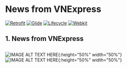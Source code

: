 # News from VNExpress
[![Retrofit](https://img.shields.io/badge/Retrofit-2.9.0-brightgreen)](https://github.com/square/retrofit)
[![Glide](https://img.shields.io/badge/Glide-4.11.0-green)](https://github.com/bumptech/glide)
[![Lifecycle](https://img.shields.io/badge/lifecycle--extensions-1.1.1-yellowgreen)](https://developer.android.com/topic/libraries/architecture/lifecycle)
[![Webkit](https://img.shields.io/badge/Webkit-1.3.0-red)](https://developer.android.com/jetpack/androidx/releases/webkit)
## 1. News from VNExpress <h2>
![IMAGE ALT TEXT HERE](https://i.ibb.co/w69Rwzy/Screenshot-20201203-162735-Home-Test.jpg){:height="50%" width="50%"}
![IMAGE ALT TEXT HERE](https://i.ibb.co/hV7btgf/Screenshot-20201203-162741-Home-Test.jpg){:height="50%" width="50%"}
